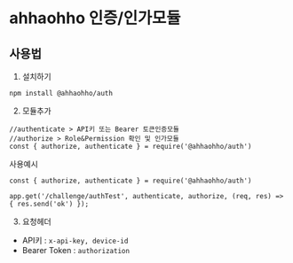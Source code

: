 # ahhaohho 인증/인가모듈

## 사용법

1. 설치하기
~~~
npm install @ahhaohho/auth
~~~

2. 모듈추가
~~~
//authenticate > API키 또는 Bearer 토큰인증모듈
//authorize > Role&Permission 확인 및 인가모듈 
const { authorize, authenticate } = require('@ahhaohho/auth')
~~~

사용예시
~~~
const { authorize, authenticate } = require('@ahhaohho/auth')

app.get('/challenge/authTest', authenticate, authorize, (req, res) => { res.send('ok') });
~~~

3. 요청헤더
- API키 : ```x-api-key, device-id```
- Bearer Token : ```authorization```